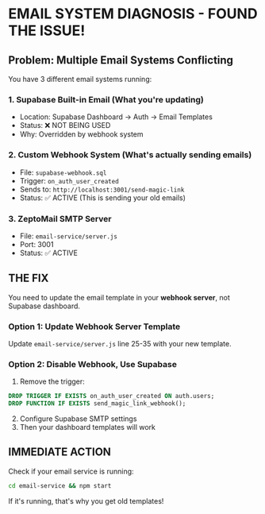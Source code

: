 # EMAIL SYSTEM DIAGNOSIS - FOUND THE ISSUE!

## Problem: Multiple Email Systems Conflicting

You have 3 different email systems running:

### 1. Supabase Built-in Email (What you're updating)
- Location: Supabase Dashboard → Auth → Email Templates
- Status: ❌ NOT BEING USED
- Why: Overridden by webhook system

### 2. Custom Webhook System (What's actually sending emails)
- File: `supabase-webhook.sql` 
- Trigger: `on_auth_user_created`
- Sends to: `http://localhost:3001/send-magic-link`
- Status: ✅ ACTIVE (This is sending your old emails)

### 3. ZeptoMail SMTP Server
- File: `email-service/server.js`
- Port: 3001
- Status: ✅ ACTIVE

## THE FIX

You need to update the email template in your **webhook server**, not Supabase dashboard.

### Option 1: Update Webhook Server Template
Update `email-service/server.js` line 25-35 with your new template.

### Option 2: Disable Webhook, Use Supabase
1. Remove the trigger:
```sql
DROP TRIGGER IF EXISTS on_auth_user_created ON auth.users;
DROP FUNCTION IF EXISTS send_magic_link_webhook();
```
2. Configure Supabase SMTP settings
3. Then your dashboard templates will work

## IMMEDIATE ACTION
Check if your email service is running:
```bash
cd email-service && npm start
```

If it's running, that's why you get old templates!